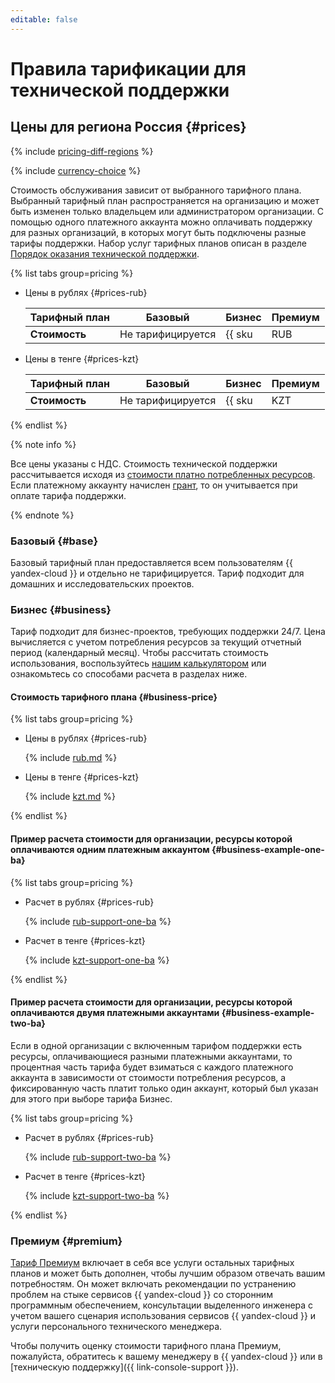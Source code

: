 ```yaml
---
editable: false
---
```


# Правила тарификации для технической поддержки


## Цены для региона Россия {#prices}



{% include [pricing-diff-regions](../_includes/pricing-diff-regions.md) %}


{% include [currency-choice](../_includes/pricing/currency-choice.md) %}

Стоимость обслуживания зависит от выбранного тарифного плана. Выбранный тарифный план распространяется на организацию и может быть изменен только владельцем или администратором организации. С помощью одного платежного аккаунта можно оплачивать поддержку для разных организаций, в которых могут быть подключены разные тарифы поддержки. Набор услуг тарифных планов описан в разделе [Порядок оказания технической поддержки](overview.md).


{% list tabs group=pricing %}

- Цены в рублях {#prices-rub}

  Тарифный план | Базовый           | Бизнес                       | Премиум 
  --- |-------------------|------------------------------|--------
  **Стоимость** | Не тарифицируется | {{ sku|RUB|support.organization.business.fixed_consumption.v1|string }} в месяц с выбранного при активации тарифа платежного аккаунта и 5% от стоимости потребления ресурсов организации, вне зависимости от того, к какому платежному аккаунту привязан ресурсы этой организации | По запросу

- Цены в тенге {#prices-kzt}

  Тарифный план | Базовый           | Бизнес                       | Премиум 
  --- |-------------------|------------------------------|--------
  **Стоимость** | Не тарифицируется | {{ sku|KZT|support.organization.business.fixed_consumption.v1|string }} в месяц с выбранного при активации тарифа платежного аккаунта и 5% от стоимости потребления ресурсов организации, вне зависимости от того, к какому платежному аккаунту привязан ресурсы этой организации | По запросу

{% endlist %}




{% note info %}

Все цены указаны с НДС. Стоимость технической поддержки рассчитывается исходя из [стоимости платно потребленных ресурсов](../billing/pricing.md). Если платежному аккаунту начислен [грант](../billing/concepts/bonus-account.md), то он учитывается при оплате тарифа поддержки.

{% endnote %}

### Базовый {#base}

Базовый тарифный план предоставляется всем пользователям {{ yandex-cloud }} и отдельно не тарифицируется. Тариф подходит для домашних и исследовательских проектов.

### Бизнес {#business}

Тариф подходит для бизнес-проектов, требующих поддержки 24/7.
Цена вычисляется с учетом потребления ресурсов за текущий отчетный период (календарный месяц). Чтобы рассчитать стоимость использования, воспользуйтесь [нашим калькулятором](/prices#calculator) или ознакомьтесь со способами расчета в разделах ниже.

#### Стоимость тарифного плана {#business-price}


{% list tabs group=pricing %}

- Цены в рублях {#prices-rub}

  {% include [rub.md](../_pricing/support/rub-business-2023.md) %}

- Цены в тенге {#prices-kzt}

  {% include [kzt.md](../_pricing/support/kzt-business-2023.md) %}

{% endlist %}




#### Пример расчета стоимости для организации, ресурсы которой оплачиваются одним платежным аккаунтом {#business-example-one-ba}


{% list tabs group=pricing %}

- Расчет в рублях {#prices-rub}

  {% include [rub-support-one-ba](../_pricing_examples/support/rub-one-ba.md) %}

- Расчет в тенге {#prices-kzt}

  {% include [kzt-support-one-ba](../_pricing_examples/support/kzt-one-ba.md) %}

{% endlist %}




#### Пример расчета стоимости для организации, ресурсы которой оплачиваются двумя платежными аккаунтами {#business-example-two-ba}

Если в одной организации с включенным тарифом поддержки есть ресурсы, оплачивающиеся разными платежными аккаунтами, то процентная часть тарифа будет взиматься с каждого платежного аккаунта в зависимости от стоимости потребления ресурсов, а фиксированную часть платит только один аккаунт, который был указан для этого при выборе тарифа Бизнес. 


{% list tabs group=pricing %}

- Расчет в рублях {#prices-rub}

  {% include [rub-support-two-ba](../_pricing_examples/support/rub-two-ba.md) %}

- Расчет в тенге {#prices-kzt}

  {% include [kzt-support-two-ba](../_pricing_examples/support/kzt-two-ba.md) %}

{% endlist %}





### Премиум {#premium}

[Тариф Премиум](/support) включает в себя все услуги остальных тарифных планов и может быть дополнен, чтобы лучшим образом отвечать вашим потребностям. Он может включать рекомендации по устранению проблем на стыке сервисов {{ yandex-cloud }} со сторонним программным обеспечением, консультации выделенного инженера с учетом вашего сценария использования сервисов {{ yandex-cloud }} и услуги персонального технического менеджера.

Чтобы получить оценку стоимости тарифного плана Премиум, пожалуйста, обратитесь к вашему менеджеру в {{ yandex-cloud }} или в [техническую поддержку]({{ link-console-support }}).
